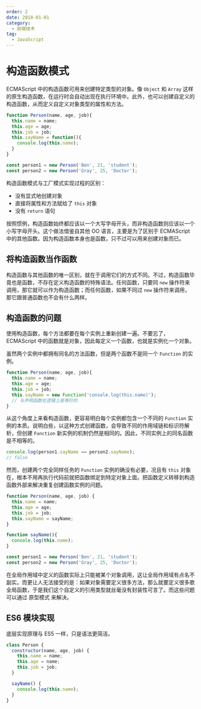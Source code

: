 ```yaml
---
order: 2
date: 2018-01-01
category:
  - 前端技术
tag:
  - JavaScript
---
```


# 构造函数模式

ECMAScript 中的构造函数可用来创建特定类型的对象。像 `Object` 和 `Array` 这样的原生构造函数，在运行时会自动出现在执行环境中。此外，也可以创建自定义的构造函数，从而定义自定义对象类型的属性和方法。

```js
function Person(name, age, job){
  this.name = name;
  this.age = age;
  this.job = job;
  this.sayName = function(){
    console.log(this.name);
  }
}

const person1 = new Person('Ben', 21, 'student');
const person2 = new Person('Gray', 25, 'Doctor');
```

构造函数模式与工厂模式实现过程的区别：

- 没有显式地创建对象
- 直接将属性和方法赋给了 `this` 对象
- 没有 `return` 语句

按照惯例，构造函数始终都应该以一个大写字母开头，而非构造函数则应该以一个小写字母开头。这个做法借鉴自其他 OO 语言，主要是为了区别于 ECMAScript 中的其他函数。因为构造函数本身也是函数，只不过可以用来创建对象而已。

## 将构造函数当作函数

构造函数与其他函数的唯一区别，就在于调用它们的方式不同。不过，构造函数毕竟也是函数，不存在定义构造函数的特殊语法。任何函数，只要同 `new` 操作符来调用，那它就可以作为构造函数；而任何函数，如果不同过 `new` 操作符来调用，那它跟普通函数也不会有什么两样。

## 构造函数的问题

使用构造函数，每个方法都要在每个实例上重新创建一遍。不要忘了，ECMAScript 中的函数就是对象，因此每定义一个函数，也就是实例化一个对象。

虽然两个实例中都拥有同名的方法函数，但是两个函数不是同一个 `Function` 的实例。

```js
function Person(name, age, job){
  this.name = name;
  this.age = age;
  this.job = job;
  this.sayName = new Function('console.log(this.name)');
  // 与声明函数在逻辑上是等价的
}
```

从这个角度上来看构造函数，更容易明白每个实例都包含一个不同的 `Function` 实例的本质。说明白些，以这种方式创建函数，会导致不同的作用域链和标识符解析，但创建 `Function` 新实例的机制仍然是相同的。因此，不同实例上的同名函数是不相等的。

```js
console.log(person1.sayName == person2.sayName);
// false
```

然而，创建两个完全同样任务的 `Function` 实例的确没有必要，况且有 `this` 对象在，根本不用再执行代码前就把函数绑定到特定对象上面。把函数定义转移到构造函数外部来解决重复创建函数实例的问题。

```js
function Person(name, age, job) {
  this.name = name;
  this.age = age;
  this.job = job;
  this.sayName = sayName;
}

function sayName(){
  console.log(this.name);
}

const person1 = new Person('Ben', 21, 'student');
const person2 = new Person('Gray', 25, 'Doctor');
```

在全局作用域中定义的函数实际上只能被某个对象调用，这让全局作用域有点名不副实。而更让人无法接受的是：如果对象需要定义很多方法，那么就要定义很多歌全局函数，于是我们这个自定义的引用类型就丝毫没有封装性可言了。而这些问题可以通过 原型模式 来解决。

## ES6 模块实现

底层实现原理与 ES5 一样，只是语法更简洁。

```js
class Person {
  constructor(name, age, job) {
    this.name = name;
    this.age = name;
    this.job = job;
  }

  sayName() {
    console.log(this.name);
  }
}
```

